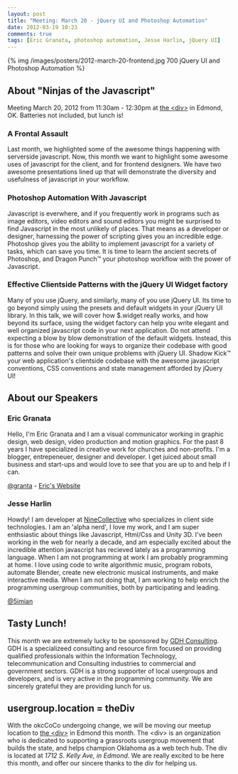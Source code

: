 ```yaml
---
layout: post
title: "Meeting: March 20 - jQuery UI and Photoshop Automation"
date: 2012-03-19 10:23
comments: true
tags: [Eric Granata, photoshop automation, Jesse Harlin, jQuery UI]
---
```


{% img /images/posters/2012-march-20-frontend.jpg 700 jQuery UI and Photoshop Automation %}

## About "Ninjas of the Javascript"

Meeting March 20, 2012 from 11:30am - 12:30pm at [the &lt;div&gt;](http://thediv.org) in Edmond, OK. Batteries not included, but lunch is!

### A Frontal Assault

Last month, we highlighted some of the awesome things happening with
serverside javascript. Now,  this month we want to highlight some
awesome uses of javascript for the client, and for frontend designers.
We have two awesome presentations lined up that will demonstrate the
diversity and usefulness of javascript in your workflow.

### Photoshop Automation With Javascript

Javascript is everwhere, and if you frequently work in programs such as
image editors, video editors and sound editors you might be surprised to
find Javascript in the most unlikely of places. That means as a
developer or designer, harnessing the power of scripting gives you an
incredible edge. Photoshop gives you the ability to implement javascript
for a variety of tasks, which can save you time. It is time to learn the
ancient secrets of Photoshop, and Dragon Punch™ your photoshop workflow
with the power of Javascript.

### Effective Clientside Patterns with the jQuery UI Widget factory

Many of you use jQuery, and similarly, many of you use jQuery UI. Its
time to go beyond simply using the presets and default widgets in your
jQuery UI library. In this talk, we will cover how $.widget really
works, and how beyond its surface, using the widget factory can help you
write elegant and well organized javascript code in your next
application. Do not attend expecting a blow by blow demonstration of the
default widgets. Instead, this is for those who are looking for ways to
organize their codebase with good patterns and solve their own unique
problems with jQuery UI.  Shadow Kick™ your web application's clientside
codebase with the awesome javascript conventions, CSS conventions and
state management afforded by jQuery UI!

<!-- more -->

## About our Speakers

### Eric Granata

Hello, I'm Eric Granata and I am a visual communicator working in
graphic design, web design, video production and motion graphics. For
the past 8 years I have specialized in creative work for churches and
non-profits. I'm a blogger, entrepeneuer, designer and developer.
I get juiced about small business and start-ups and would love to see
that you are up to and help if I can.

[@granta](http://twitter.com/granta) - [Eric's Website](http://ericgranata.com)

### Jesse Harlin

Howdy! I  am developer at [NineCollective](http://www.ninecollective.com)  who specializes in client side
technologies. I am an 'alpha nerd',  I love my work, and I am super
enthsiastic about things like Javascript, Html/Css and Unity 3D. I've
been working in the web for nearly a decade, and am especially excited
about the incredible attention javascript has recieved lately as a
programming language. When I am not programming at work I am probably
programming at home. I love using code to write algorithmic music,
program robots, automate Blender, create new electronic musical
instruments, and make interactive media. When I am not doing that, I am
working to help enrich the programming usergroup communities, both by
participating and leading.

[@5imian](http://twitter.com/5imian)


## Tasty Lunch!

This month we are extremely lucky to be sponsored by [GDH Consulting](http://www.gdhconsulting.com/). GDH
is a specializeed consulting and resource firm focused on providing
qualified professionals within the Information Technology,
telecommunication and Consulting industries to commercial and government
sectors. GDH is a strong supporter of local usergroups and developers,
and is very active in the programming community. We are sincerely
grateful they are providing lunch for us.

## usergroup.location = theDiv

With the okcCoCo undergoing change, we will be moving our meetup location
to [the &lt;div&gt;](http://thediv.org) in Edmond this month. The &lt;div&gt; is an organization who is dedicated to
supporting a grassroots usergroup movement that builds the state, and
helps champion Oklahoma as a web tech hub. The div is located at *1712 S. Kelly Ave, in Edmond*. We are really excited to be here this month, and
offer our sincere thanks to the div for helping us.

